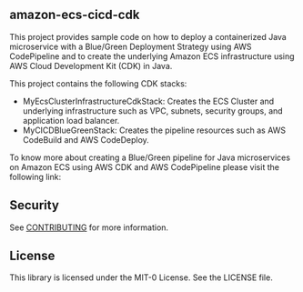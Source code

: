 ## amazon-ecs-cicd-cdk
This project provides sample code on how to deploy a containerized Java microservice with a Blue/Green Deployment Strategy using AWS CodePipeline and to create the underlying Amazon ECS infrastructure using AWS Cloud Development Kit (CDK) in Java.


This project contains the following CDK stacks:
- MyEcsClusterInfrastructureCdkStack: Creates the ECS Cluster and underlying infrastructure such as VPC, subnets, security groups, and application load balancer.
- MyCICDBlueGreenStack: Creates the pipeline resources such as AWS CodeBuild and AWS CodeDeploy.

To know more about creating a Blue/Green pipeline for Java microservices on Amazon ECS using AWS CDK and AWS CodePipeline please visit the following link:


## Security

See [CONTRIBUTING](CONTRIBUTING.md#security-issue-notifications) for more information.

## License

This library is licensed under the MIT-0 License. See the LICENSE file.

